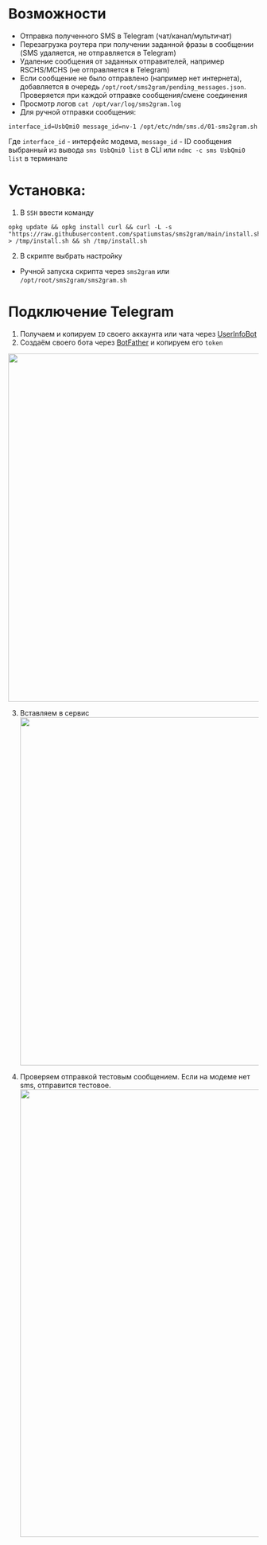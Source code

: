 # Возможности
- Отправка полученного SMS в Telegram (чат/канал/мультичат)
- Перезагрузка роутера при получении заданной фразы в сообщении (SMS удаляется, не отправляется в Telegram)
- Удаление сообщения от заданных отправителей, например RSCHS/MCHS (не отправляется в Telegram)
- Если сообщение не было отправлено (например нет интернета), добавляется в очередь `/opt/root/sms2gram/pending_messages.json`. Проверяется при каждой отправке сообщения/смене соединения
- Просмотр логов `cat /opt/var/log/sms2gram.log`
- Для ручной отправки сообщения:
````shell
interface_id=UsbQmi0 message_id=nv-1 /opt/etc/ndm/sms.d/01-sms2gram.sh
````
Где `interface_id` - интерфейс модема, `message_id` - ID сообщения выбранный из вывода `sms UsbQmi0 list` в CLI или `ndmc -c sms UsbQmi0 list` в терминале


# Установка:

1. В `SSH` ввести команду
```shell
opkg update && opkg install curl && curl -L -s "https://raw.githubusercontent.com/spatiumstas/sms2gram/main/install.sh" > /tmp/install.sh && sh /tmp/install.sh
```

2. В скрипте выбрать настройку

- Ручной запуска скрипта через `sms2gram` или `/opt/root/sms2gram/sms2gram.sh`

# Подключение Telegram

1. Получаем и копируем `ID` своего аккаунта или чата через [UserInfoBot](https://t.me/userinfobot)
2. Создаём своего бота через [BotFather](https://t.me/BotFather) и копируем его `token`

<img src="https://github.com/user-attachments/assets/ca5c31af-b29c-4d5a-b2d9-75ff64ba2c34" alt="" width="700">

3. Вставляем в сервис
   <img src="https://github.com/user-attachments/assets/f21f5093-2152-481c-ae8d-6a9fccfcfc3f" alt="" width="700">

4. Проверяем отправкой тестовым сообщением. Если на модеме нет sms, отправится тестовое.
   <img src="https://github.com/user-attachments/assets/bdf799a2-3b3b-4fc6-b19a-a0f8a99e1bd7" alt="" width="900">